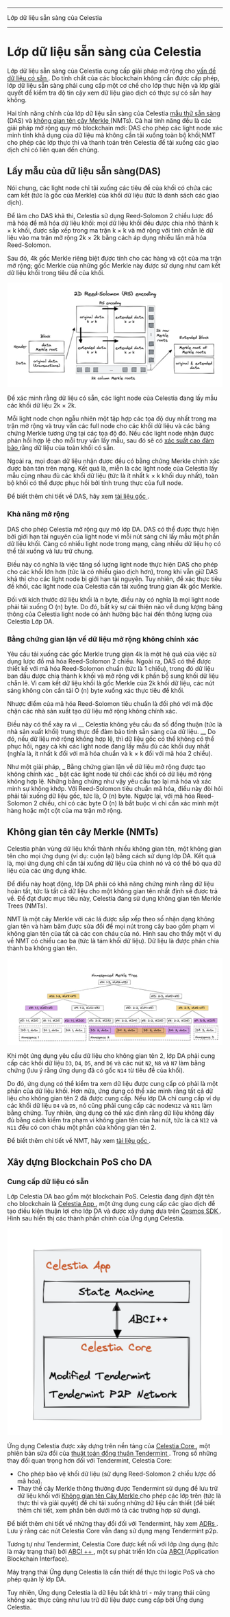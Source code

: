 - - -
Lớp dữ liệu sẵn sàng của Celestia
- - -

# Lớp dữ liệu sẵn sàng của Celestia

Lớp dữ liệu sẵn sàng của Celestia cung cấp giải pháp mở rộng cho [ vấn đề dữ liệu có sẵn ](https://coinmarketcap.com/alexandria/article/what-is-data-availability). Do tính chất của các blockchain không cần được cấp phép, lớp dữ liệu sẵn sàng phải cung cấp một cơ chế cho lớp thực hiện và lớp giải quyết để kiểm tra độ tin cậy xem dữ liệu giao dịch có thực sự có sẵn hay không.

Hai tính năng chính của lớp dữ liệu sẵn sàng của Celestia [ mẫu thử sẵn sàng ](https://blog.celestia.org/celestia-mvp-release-data-availability-sampling-light-clients/) (DAS) và [ không gian tên cây Merkle  ](https://github.com/celestiaorg/nmt) (NMTs). Cả hai tính năng đều là các giải pháp mở rộng quy mô blockchain mới: DAS cho phép các light node xác minh tính khả dụng của dữ liệu mà không cần tải xuống toàn bộ khối;NMT cho phép các lớp thực thi và thanh toán trên Celestia để tải xuống các giao dịch chỉ có liên quan đến chúng.

## Lấy mẫu của dữ liệu sẵn sàng(DAS)

Nói chung, các light node chỉ tải xuống các tiêu đề của khối có chứa các cam kết (tức là gốc của Merkle) của khối dữ liệu (tức là danh sách các giao dịch).

Để làm cho DAS khả thi, Celestia sử dụng Reed-Solomon 2 chiều lược đồ mã hóa để mã hóa dữ liệu khối: mọi dữ liệu khối đều được chia nhỏ thành k × k khối, được sắp xếp trong ma trận k × k và mở rộng với tính chẵn lẻ dữ liệu vào ma trận mở rộng 2k × 2k bằng cách áp dụng nhiều lần mã hóa Reed-Solomon.

Sau đó, 4k gốc Merkle riêng biệt được tính cho các hàng và cột của ma trận mở rộng; gốc Merkle của những gốc Merkle này được sử dụng như cam kết dữ liệu khối trong tiêu đề của khối.

![Mã hóa 2D Reed-Soloman (RS)](/img/concepts/reed-solomon-encoding.png)

Để xác minh rằng dữ liệu có sẵn, các light node của Celestia đang lấy mẫu các khối dữ liệu 2k × 2k.

Mỗi light node chọn ngẫu nhiên một tập hợp các tọa độ duy nhất trong ma trận mở rộng và truy vấn các full node cho các khối dữ liệu và các bằng chứng Merkle tương ứng tại các tọa độ đó. Nếu các light node nhận được phản hồi hợp lệ cho mỗi truy vấn lấy mẫu, sau đó sẽ có [xác suất cao đảm bảo ](https://github.com/celestiaorg/celestia-node/issues/805#issuecomment-1150081075) rằng dữ liệu của toàn khối có sẵn.

Ngoài ra, mọi đoạn dữ liệu nhận được đều có bằng chứng Merkle chính xác được bàn tán trên mạng. Kết quả là, miễn là các light node của Celestia lấy mẫu cùng nhau đủ các khối dữ liệu (tức là ít nhất k × k khối duy nhất), toàn bộ khối có thể được phục hồi bởi tính trung thực của full node.

Để biết thêm chi tiết về DAS, hãy xem [ tài liệu gốc ](https://arxiv.org/abs/1809.09044).

### Khả năng mở rộng

DAS cho phép Celestia mở rộng quy mô lớp DA. DAS có thể được thực hiện bởi giới hạn tài nguyên của light node vì mỗi nút sáng chỉ lấy mẫu một phần dữ liệu khối. Càng có nhiều light node trong mạng, càng nhiều dữ liệu họ có thể tải xuống và lưu trữ chung.

Điều này có nghĩa là việc tăng số lượng light node thực hiện DAS cho phép cho các khối lớn hơn (tức là có nhiều giao dịch hơn), trong khi vẫn giữ DAS khả thi cho các light node bị giới hạn tài nguyên. Tuy nhiên, để xác thực tiêu đề khối, các light node của  Celestia cần tải xuống trung gian 4k gốc Merkle.

Đối với kích thước dữ liệu khối là n byte, điều này có nghĩa là mọi light node phải tải xuống O (n) byte. Do đó, bất kỳ sự cải thiện nào về dung lượng băng thông của  Celestia light node có ảnh hưởng bậc hai đến thông lượng của Celestia Lớp DA.

### Bằng chứng gian lận về dữ liệu mở rộng không chính xác

Yêu cầu tải xuống các gốc Merkle trung gian 4k là một hệ quả của việc sử dụng lược đồ mã hóa Reed-Solomon 2 chiều. Ngoài ra, DAS có thể được thiết kế với mã hóa Reed-Solomon chuẩn (tức là 1 chiều), trong đó dữ liệu ban đầu được chia thành k khối và mở rộng với k phần bổ sung khối dữ liệu chẵn lẻ. Vì cam kết dữ liệu khối là gốc Merkle của 2k khối dữ liệu, các nút sáng không còn cần tải O (n) byte xuống xác thực tiêu đề khối.

Nhược điểm của mã hóa Reed-Solomon tiêu chuẩn là đối phó với mã độc chặn các nhà sản xuất tạo dữ liệu mở rộng không chính xác.

Điều này có thể xảy ra vì __ Celestia không yêu cầu đa số đồng thuận (tức là nhà sản xuất khối) trung thực để đảm bảo tính sẵn sàng của dữ liệu. __ Do đó, nếu dữ liệu mở rộng không hợp lệ, thì dữ liệu gốc có thể không có thể phục hồi, ngay cả khi các light node đang lấy mẫu đủ các khối duy nhất (nghĩa là, ít nhất k đối với mã hóa chuẩn và k × k đối với mã hóa 2 chiều).

Như một giải pháp, _ Bằng chứng gian lận về dữ liệu mở rộng được tạo không chính xác _ bật các light node từ chối các khối có dữ liệu mở rộng không hợp lệ. Những bằng chứng như vậy yêu cầu tạo lại mã hóa và xác minh sự không khớp. Với Reed-Solomon tiêu chuẩn mã hóa, điều này đòi hỏi phải tải xuống dữ liệu gốc, tức là, O (n) byte. Ngược lại, với mã hóa Reed-Solomon 2 chiều, chỉ có các byte O (n) là bắt buộc vì chỉ cần xác minh một hàng hoặc một cột của ma trận mở rộng.

## Không gian tên cây Merkle (NMTs)

Celestia phân vùng dữ liệu khối thành nhiều không gian tên, một không gian tên cho mọi ứng dụng (ví dụ: cuộn lại) bằng cách sử dụng lớp DA. Kết quả là, mọi ứng dụng chỉ cần tải xuống dữ liệu của chính nó và có thể bỏ qua dữ liệu của các ứng dụng khác.

Để điều này hoạt động, lớp DA phải có khả năng chứng minh rằng dữ liệu hoàn tất, tức là tất cả dữ liệu cho một không gian tên nhất định sẽ được trả về. Để đạt được mục tiêu này, Celestia đang sử dụng không gian tên Merkle Trees (NMTs).

NMT là một cây Merkle với các lá được sắp xếp theo số nhận dạng không gian tên và hàm băm được sửa đổi để mọi nút trong cây bao gồm phạm vi không gian tên của tất cả các con cháu của nó. Hình sau cho thấy một ví dụ về NMT có chiều cao ba (tức là tám khối dữ liệu). Dữ liệu là được phân chia thành ba không gian tên.

![Không gian tên Cây Merkle](/img/concepts/nmt.png)

Khi một ứng dụng yêu cầu dữ liệu cho không gian tên 2, lớp DA phải cung cấp các khối dữ liệu `D3`, `D4`, `D5`, and `D6` và các nút `N2`, `N8` và  `N7`  làm bằng chứng (lưu ý rằng ứng dụng đã có gốc `N14`  từ tiêu đề của khối).

Do đó, ứng dụng có thể kiểm tra xem dữ liệu được cung cấp có phải là một phần của dữ liệu khối. Hơn nữa, ứng dụng có thể xác minh rằng tất cả dữ liệu cho không gian tên 2 đã được cung cấp. Nếu lớp DA chỉ cung cấp ví dụ các khối dữ liệu ` D4 ` và ` D5 `, nó cũng phải cung cấp các node` N12 ` và ` N11 ` làm bằng chứng. Tuy nhiên, ứng dụng có thể xác định rằng dữ liệu không đầy đủ bằng cách kiểm tra phạm vi không gian tên của hai nút, tức là cả ` N12 ` và ` N11 ` đều có con cháu một phần của không gian tên 2.

Để biết thêm chi tiết về NMT, hãy xem [ tài liệu gốc ](https://arxiv.org/abs/1905.09274).

## Xây dựng Blockchain PoS cho DA

### Cung cấp dữ liệu có sẵn

Lớp Celestia DA bao gồm một blockchain PoS. Celestia đang định đặt tên cho blockchain là [ Celestia App ](https://github.com/celestiaorg/celestia-app), một ứng dụng cung cấp các giao dịch để tạo điều kiện thuận lợi cho lớp DA và được xây dựng dựa trên [ Cosmos SDK ](https://docs.cosmos.network/v0.44/). Hình sau hiển thị các thành phần chính của Ứng dụng Celestia.

![Các thành phần chính của Ứng dụng Celestia](/img/concepts/celestia-app.png)

Ứng dụng Celestia được xây dựng trên nền tảng của [ Celestia Core ](https://github.com/celestiaorg/celestia-core), một phiên bản sửa đổi của [ thuật toán đồng thuận Tendermint ](https://arxiv.org/abs/1807.04938). Trong số những thay đổi quan trọng hơn đối với Tendermint, Celestia Core:

- Cho phép bảo vệ khối dữ liệu (sử dụng Reed-Solomon 2 chiều lược đồ mã hóa).
- Thay thế cây Merkle thông thường được Tendermint sử dụng để lưu trữ dữ liệu khối với [ Không gian tên Cây Merkle  ](https://github.com/celestiaorg/nmt) cho phép các lớp trên (tức là thực thi và giải quyết) để chỉ tải xuống những dữ liệu cần thiết (để biết thêm chi tiết, xem phần bên dưới mô tả các trường hợp sử dụng).

Để biết thêm chi tiết về những thay đổi đối với Tendermint, hãy xem [ ADRs ](https://github.com/celestiaorg/celestia-core/tree/v0.34.x-celestia/docs/celestia-architecture). Lưu ý rằng các nút Celestia Core vẫn đang sử dụng mạng Tendermint p2p.

Tương tự như Tendermint, Celestia Core được kết nối với lớp ứng dụng (tức là máy trạng thái) bởi [ ABCI ++ ](https://github.com/tendermint/tendermint/tree/master/spec/abci%2B%2B), một sự phát triển lớn của [ ABCI ](https://github.com/tendermint/tendermint/tree/master/spec/abci) (Application Blockchain Interface).

Máy trạng thái Ứng dụng Celestia là cần thiết để thực thi logic PoS và cho phép quản lý lớp DA.

Tuy nhiên, Ứng dụng Celestia là dữ liệu bất khả tri - máy trạng thái cũng không xác thực cũng như lưu trữ dữ liệu được cung cấp bởi Ứng dụng Celestia.
